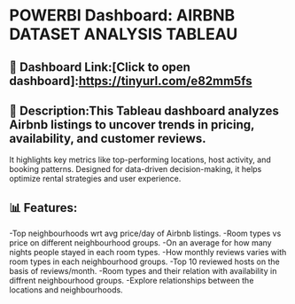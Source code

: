 # POWERBI Dashboard: AIRBNB DATASET ANALYSIS TABLEAU

## 🔗 Dashboard Link:[Click to open dashboard]:https://tinyurl.com/e82mm5fs
## 📄 Description:This Tableau dashboard analyzes Airbnb listings to uncover trends in pricing, availability, and customer reviews. 
It highlights key metrics like top-performing locations, host activity, and booking patterns.
Designed for data-driven decision-making, it helps optimize rental strategies and user experience.
## 📊 Features:
-Top neighbourhoods wrt avg price/day of Airbnb listings. 
-Room types vs price on different neighbourhood groups.
-On an average for how many nights people stayed in each room types.
-How monthly reviews varies with room types in each neighbourhood groups.
-Top 10 reviewed hosts on the basis of reviews/month.
-Room types and their relation with availability in diffrent neighbourhood groups.
-Explore relationships between the locations and neighbourhoods.
